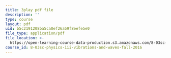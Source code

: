 ```yaml
---
title: 3play pdf file
description: ''
type: course
layout: pdf
uid: b5c2191208ba5ca0ef26a59f8eefe5e0
file_type: application/pdf
file_location: >-
  https://open-learning-course-data-production.s3.amazonaws.com/8-03sc-physics-iii-vibrations-and-waves-fall-2016/b5c2191208ba5ca0ef26a59f8eefe5e0_4ysFC9vd3GE.pdf
course_id: 8-03sc-physics-iii-vibrations-and-waves-fall-2016
---
```

